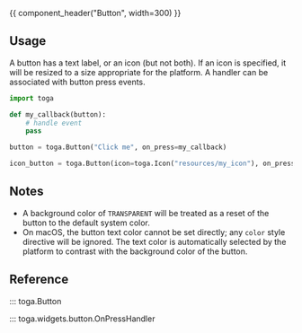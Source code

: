 {{ component_header("Button", width=300) }}

## Usage

A button has a text label, or an icon (but not both). If an icon is specified, it will be resized to a size appropriate for the platform. A handler can be associated with button press events.

```python
import toga

def my_callback(button):
    # handle event
    pass

button = toga.Button("Click me", on_press=my_callback)

icon_button = toga.Button(icon=toga.Icon("resources/my_icon"), on_press=my_callback)
```

## Notes

- A background color of `TRANSPARENT` will be treated as a reset of the button to the default system color.
- On macOS, the button text color cannot be set directly; any `color` style directive will be ignored. The text color is automatically selected by the platform to contrast with the background color of the button.

## Reference

::: toga.Button

::: toga.widgets.button.OnPressHandler
